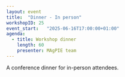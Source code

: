 ```yaml
---
layout: event
title:  "Dinner - In person"
workshopID: 25
event_start:   "2025-06-16T17:00:00+01:00"
agenda:
  - title: Workshop dinner
    length: 60
    presenter: MAgPIE team
---
```


A conference dinner for in-person attendees. 